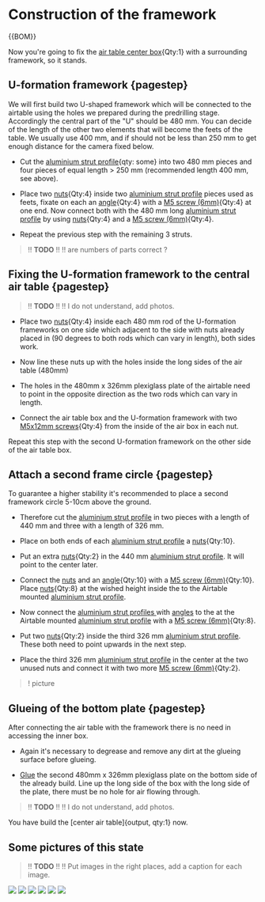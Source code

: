 # Construction of the framework

{{BOM}}



Now you're going to fix the [air table center box](fromstep){Qty:1} with a surrounding framework, so it stands.

## U-formation framework {pagestep}

We will first build two U-shaped framework which will be connected to the airtable using the holes we prepared during the predrilling stage. Accordingly the central part of the "U" should be 480 mm.
You can decide of the length of the other two elements that will become the feets of the table.
We usually use 400 mm, and if should not be less than 250 mm to get enough distance for the camera fixed below. 

- Cut the [aluminium strut profile](framework.yml#20x20Rod){qty: some} into two 480 mm pieces and four pieces of equal length > 250 mm (recommended length 400 mm, see above).

 

- Place two [nuts](connectors.yml#5mmNuts){Qty:4} inside two [aluminium strut profile](framework.yml#20x20Rod) pieces used as feets, fixate on each an [angle](connectors.yml#5mmNuts_angle){Qty:4} with a [M5 screw (6mm)](screws.yml#m5x6mm_screw){Qty:4} at one end. Now connect both with the 480 mm long [aluminium strut profile](framework.yml#20x20Rod) by using [nuts](connectors.yml#5mmNuts){Qty:4} and a [M5 screw (6mm)](screws.yml#m5x6mm_screw){Qty:4}.
- Repeat the previous step with the remaining 3 struts.

>!! **TODO**
>!!
>!! are numbers of parts correct ?

## Fixing the U-formation framework to the central air table {pagestep}

>!! **TODO**
>!!
>!! I do not understand, add photos.

- Place two [nuts](connectors.yml#5mmNuts){Qty:4} inside each 480 mm rod of the U-formation frameworks on one side which adjacent to the side with nuts already placed in (90 degrees to both rods which can vary in length), both sides work. 
- Now line these nuts up with the holes inside the long sides of the air table (480mm) 

- The holes in the 480mm x 326mm plexiglass plate of the airtable need to point in the opposite direction as the two rods which can vary in length.

- Connect the air table box and the U-formation framework with two [M5x12mm screws](screws.yml#m5x12mm_screw){Qty:4} from the inside of the air box in each nut. 

Repeat this step with the second U-formation framework on the other side of the air table box.

## Attach a second frame circle {pagestep}

To guarantee a higher stability it's recommended to place a second framework circle 5-10cm above the ground.

- Therefore cut the [aluminium strut profile](framework.yml#20x20Rod) in two pieces with a length of 440 mm and three with a length of 326 mm. 

- Place on both ends of each [aluminium strut profile](framework.yml#20x20Rod) a [nuts](connectors.yml#5mmNuts){Qty:10}. 

- Put an extra [nuts](connectors.yml#5mmNuts){Qty:2} in the 440 mm [aluminium strut profile](framework.yml#20x20Rod). It will point to the center later. 

- Connect the [nuts](connectors.yml#5mmNuts) and an [angle](connectors.yml#5mmNuts_angle){Qty:10} with a [M5 screw (6mm)](screws.yml#m5x6mm_screw){Qty:10}. Place [nuts](connectors.yml#5mmNuts){Qty:8} at the wished height inside the to the Airtable mounted [aluminium strut profile](framework.yml#20x20Rod). 

- Now connect the [aluminium strut profiles ](framework.yml#20x20Rod) with [angles](connectors.yml#5mmNuts_angle) to the at the Airtable mounted [aluminium strut profile](framework.yml#20x20Rod) with a [M5 screw (6mm)](screws.yml#m5x6mm_screw){Qty:8}. 

- Put two [nuts](connectors.yml#5mmNuts){Qty:2} inside the third 326 mm [aluminium strut profile](framework.yml#20x20Rod). These both need to point upwards in the next step.

- Place the third 326 mm [aluminium strut profile](framework.yml#20x20Rod) in the center at the two unused nuts and connect it with two more [M5 screw (6mm)](screws.yml#m5x6mm_screw){Qty:2}. 

>! picture

## Glueing of the bottom plate {pagestep}

After connecting the air table with the framework there is no need in accessing the inner box. 

- Again it's necessary to degrease and remove any dirt at the glueing surface before glueing.

- [Glue](tools.yml#acrifix_192) the second 480mm x 326mm plexiglass plate on the bottom side of the already build. Line up the long side of the box with the long side of the plate, there must be no hole for air flowing through. 


>!! **TODO**
>!!
>!! I do not understand, add photos.


You have build the [center air table]{output, qty:1} now.


## Some pictures of this state

>!! **TODO**
>!!
>!! Put images in the right places, add a caption for each image.

![](images/desc_01.jpeg)
![](images/desc_02.jpeg)
![](images/desc_03.jpeg)
![](images/desc_04.jpeg)
![](images/desc_05.jpeg)
![](images/desc_06.jpeg)

